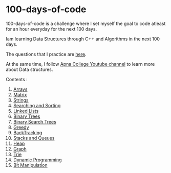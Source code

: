 # 100-days-of-code

100-days-of-code is a challenge where I set myself the goal to code atleast for an hour everyday for the next 100 days.

Iam learning Data Structures through C++ and Algorithms in the next 100 days.

The questions that I practice are [here](https://docs.google.com/spreadsheets/d/1LWxA3xiZxUGToD7Nj3fVqSyOs9f5bx_zqsMjaQLcen8/edit#gid=2033272034).

At the same time, I follow [Apna College Youtube channel](https://www.youtube.com/watch?v=z9bZufPHFLU&list=PLfqMhTWNBTe0b2nM6JHVCnAkhQRGiZMSJ) to learn more about Data structures.

Contents :

1. [Arrays](https://github.com/vaishnavi-konda/100-days-of-code/tree/main/arrays_content.md)
2. [Matrix](#)
3. [Strings](#)
4. [Searching and Sorting](#)
5. [Linked Lists](#)
6. [Binary Trees](#)
7. [Binary Search Trees](#)
8. [Greedy](#)
9. [BackTracking](#)
10. [Stacks and Queues](#)
11. [Heap](#)
12. [Graph](#)
13. [Trie](#)
14. [Dynamic Programming](#)
15. [Bit Manipulation](#)